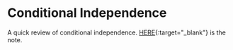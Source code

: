 # Conditional Independence

A quick review of conditional independence. [HERE](https://l-ty.com/Statistics/Graphical-model/Conditional_Independence){:target="_blank"} is the note.
